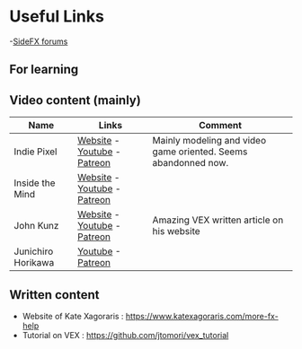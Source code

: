 # Useful Links

-[SideFX forums](https://www.sidefx.com/forum/)

## For learning


## Video content (mainly)

Name | Links | Comment
---  | ---   | ---
Indie Pixel | [Website](https://www.indie-pixel.com/) - [Youtube](https://www.youtube.com/@IndiePixel3D) - [Patreon](https://www.patreon.com/c/indiepixel/home) | Mainly modeling and video game oriented. Seems abandonned now.
Inside the Mind | [Website](https://insidethemind.space/) - [Youtube](https://www.youtube.com/@InsideTheMindSpace) - [Patreon](https://www.patreon.com/c/InsideTheMind/home) |
John Kunz | [Website](https://www.johnkunz.com/) - [Youtube](www.youtube.com/@JohnKunz) - [Patreon](https://www.patreon.com/johnkunz) | Amazing VEX written article on his website
Junichiro Horikawa | [Youtube](https://www.youtube.com/@JunichiroHorikawa) -[Patreon](https://www.patreon.com/junichirohorikawa) |


## Written content

- Website of Kate Xagoraris : https://www.katexagoraris.com/more-fx-help
- Tutorial on VEX : https://github.com/jtomori/vex_tutorial

